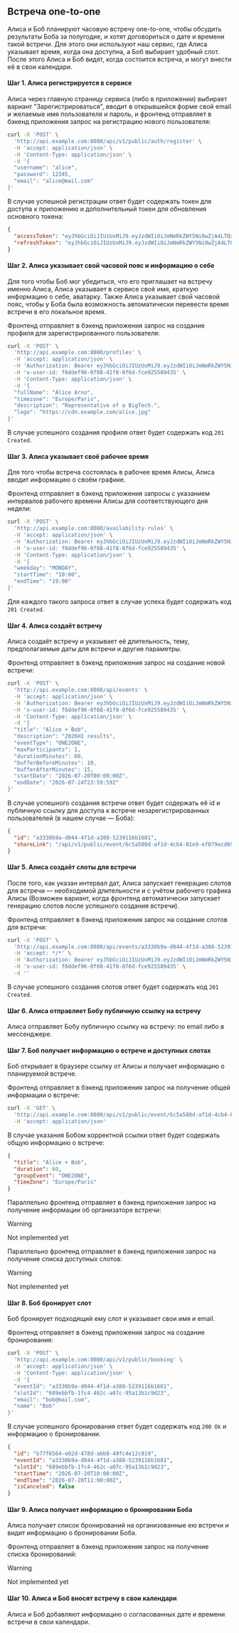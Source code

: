 ## Встреча one-to-one

Алиса и Боб планируют часовую встречу one-to-one, чтобы обсудить результаты Боба за полугодие, и хотят договориться о 
дате и времени такой встречи. Для этого они используют наш сервис, где Алиса указывает время, когда она доступна, а Боб
выбирает удобный слот. После этого Алиса и Боб видят, когда состоится встреча, и могут внести её в свои календари.

#### Шаг 1. Алиса регистрируется в сервисе

Алиса через главную страницу сервиса (либо в приложении) выбирает вариант "Зарегистрироваться", вводит в открывшейся 
форме свой email и желаемые имя пользователя и пароль, и фронтенд отправляет в бэкенд приложения запрос на регистрацию 
нового пользователя:

```bash
curl -X 'POST' \
  'http://api.example.com:8080/api/v1/public/auth/register' \
  -H 'accept: application/json' \
  -H 'Content-Type: application/json' \
  -d '{
  "username": "alice",
  "password": 12345,
  "email": "alice@mail.com"
}'
```

В случае успешной регистрации ответ будет содержать токен для доступа к приложению и дополнительный токен для обновления 
основного токена:

```json
{
  "accessToken": "eyJhbGciOiJIUzUxMiJ9.eyJzdWIiOiJmNmRkZWY5Ni0wZjA4LTQxZjgtOGY2ZC1mY2U5MjU1ODk0MzUiLCJ1c2VybmFtZSI6ImFsaWNlIiwicm9sZSI6IlVTRVIiLCJleHAiOjE3NTU5NTUwNzB9.z_8EE21p6nlwWwgtO-ZxP8c52A0fVOKCIOLmylfAc7yWgXQNk8d8LVLE0RYfDWiJQAa0Zb5kgwcoK4YU9xyUow",
  "refreshToken": "eyJhbGciOiJIUzUxMiJ9.eyJzdWIiOiJmNmRkZWY5Ni0wZjA4LTQxZjgtOGY2ZC1mY2U5MjU1ODk0MzUiLCJ1c2VybmFtZSI6ImFsaWNlIiwiZXhwIjoxNzU2MDM3ODcwfQ.UiYk98blxZph52Ux13yxQ2JfHPSyYcZjZEL7Bw19dXRva0F1sS5B6G0QDg67djBcntBrk0K3QlgDdH49a9SVbQ"
}
```

#### Шаг 2. Алиса указывает свой часовой пояс и информацию о себе

Для того чтобы Боб мог убедиться, что его приглашает на встречу именно Алиса, Алиса указывает в сервисе своё имя, 
краткую информацию о себе, аватарку. Также Алиса указывает свой часовой пояс, чтобы у Боба была возможность 
автоматически перевести время встречи в его локальное время.

Фронтенд отправляет в бэкенд приложения запрос на создание профиля для зарегистрированного пользователя:
```bash
curl -X 'POST' \
  'http://api.example.com:8080/profiles' \
  -H 'accept: application/json' \
  -H 'Authorization: Bearer eyJhbGciOiJIUzUxMiJ9.eyJzdWIiOiJmNmRkZWY5Ni0wZjA4LTQxZjgtOGY2ZC1mY2U5MjU1ODk0MzUiLCJ1c2VybmFtZSI6ImFsaWNlIiwicm9sZSI6IlVTRVIiLCJleHAiOjE3NTU5NTUwNzB9.z_8EE21p6nlwWwgtO-ZxP8c52A0fVOKCIOLmylfAc7yWgXQNk8d8LVLE0RYfDWiJQAa0Zb5kgwcoK4YU9xyUow' \
  -H 'x-user-id: f6ddef96-0f08-41f8-8f6d-fce925589435' \
  -H 'Content-Type: application/json' \
  -d '{
  "fullName": "Alice Arno",
  "timezone": "Europe/Paris",
  "description": "Representative of a BigTech.",
  "logo": "https://cdn.example.com/alice.jpg"
}'
```

В случае успешного создания профиля ответ будет содержать код `201 Created`.

#### Шаг 3. Алиса указывает своё рабочее время

Для того чтобы встреча состоялась в рабочее время Алисы, Алиса вводит информацию о своём графике.

Фронтенд отправляет в бэкенд приложения запросы с указанием интервалов рабочего времени Алисы для соответствующего дня 
недели:
```bash
curl -X 'POST' \
  'http://api.example.com:8080/availability-rules' \
  -H 'accept: application/json' \
  -H 'Authorization: Bearer eyJhbGciOiJIUzUxMiJ9.eyJzdWIiOiJmNmRkZWY5Ni0wZjA4LTQxZjgtOGY2ZC1mY2U5MjU1ODk0MzUiLCJ1c2VybmFtZSI6ImFsaWNlIiwicm9sZSI6IlVTRVIiLCJleHAiOjE3NTU5NTUwNzB9.z_8EE21p6nlwWwgtO-ZxP8c52A0fVOKCIOLmylfAc7yWgXQNk8d8LVLE0RYfDWiJQAa0Zb5kgwcoK4YU9xyUow' \
  -H 'x-user-id: f6ddef96-0f08-41f8-8f6d-fce925589435' \
  -H 'Content-Type: application/json' \
  -d '{
  "weekday": "MONDAY",
  "startTime": "10:00",
  "endTime": "19:00"
}'
```

Для каждого такого запроса ответ в случае успеха будет содержать код `201 Created`.

####  Шаг 4. Алиса создаёт встречу

Алиса создаёт встречу и указывает её длительность, тему, предполагаемые даты для встречи и другие параметры.

Фронтенд отправляет в бэкенд приложения запрос на создание новой встречи:
```bash
curl -X 'POST' \
  'http://api.example.com:8080/api/events' \
  -H 'accept: application/json' \
  -H 'Authorization: Bearer eyJhbGciOiJIUzUxMiJ9.eyJzdWIiOiJmNmRkZWY5Ni0wZjA4LTQxZjgtOGY2ZC1mY2U5MjU1ODk0MzUiLCJ1c2VybmFtZSI6ImFsaWNlIiwicm9sZSI6IlVTRVIiLCJleHAiOjE3NTU5NTUwNzB9.z_8EE21p6nlwWwgtO-ZxP8c52A0fVOKCIOLmylfAc7yWgXQNk8d8LVLE0RYfDWiJQAa0Zb5kgwcoK4YU9xyUow' \
  -H 'x-user-id: f6ddef96-0f08-41f8-8f6d-fce925589435' \
  -H 'Content-Type: application/json' \
  -d '{
  "title": "Alice + Bob",
  "description": "2026H1 results",
  "eventType": "ONE2ONE",
  "maxParticipants": 1,
  "durationMinutes": 60,
  "bufferBeforeMinutes": 10,
  "bufferAfterMinutes": 15,
  "startDate": "2026-07-20T00:00:00Z",
  "endDate": "2026-07-24T23:59:59Z"
}'
```

В случае успешного создания встречи ответ будет содержать её id и публичную ссылку для доступа к встрече 
незарегистрированных пользователей (в нашем случае — Боба):
```json
{
  "id": "a3330b9a-d044-4f1d-a388-5239116b1681",
  "shareLink": "/api/v1/public/event/6c5a580d-af1d-4cb4-81e9-ef079ecd6925"
}
```

#### Шаг 5. Алиса создаёт слоты для встречи 

После того, как указан интервал дат, Алиса запускает генерацию слотов для встречи — необходимой длительности и с учётом 
рабочего графика Алисы (Возможен вариант, когда фронтенд автоматически запускает генерацию слотов после успешного 
создания встречи).

Фронтенд отправляет в бэкенд приложения запрос на создание слотов для встречи:
```bash
curl -X 'POST' \
  'http://api.example.com:8080/api/events/a3330b9a-d044-4f1d-a388-5239116b1681/generate-slots' \
  -H 'accept: */*' \
  -H 'Authorization: Bearer eyJhbGciOiJIUzUxMiJ9.eyJzdWIiOiJmNmRkZWY5Ni0wZjA4LTQxZjgtOGY2ZC1mY2U5MjU1ODk0MzUiLCJ1c2VybmFtZSI6ImFsaWNlIiwicm9sZSI6IlVTRVIiLCJleHAiOjE3NTU5NTUwNzB9.z_8EE21p6nlwWwgtO-ZxP8c52A0fVOKCIOLmylfAc7yWgXQNk8d8LVLE0RYfDWiJQAa0Zb5kgwcoK4YU9xyUow' \
  -H 'x-user-id: f6ddef96-0f08-41f8-8f6d-fce925589435' \
  -d ''
```

В случае успешного создания слотов ответ будет содержать код `201 Created`.

#### Шаг 6. Алиса отправляет Бобу публичную ссылку на встречу

Алиса отправляет Бобу публичную ссылку на встречу: по email либо в мессенджере. 

#### Шаг 7. Боб получает информацию о встрече и доступных слотах

Боб открывает в браузере ссылку от Алисы и получает информацию о планируемой встрече. 

Фронтенд отправляет в бэкенд приложения запрос на получение общей информации о встрече:
```bash
curl -X 'GET' \
  'http://api.example.com:8080/api/v1/public/event/6c5a580d-af1d-4cb4-81e9-ef079ecd6925' \
  -H 'accept: application/json'
```

В случае указания Бобом корректной ссылки ответ будет содержать общую информацию о встрече: 
```json
{
  "title": "Alice + Bob",
  "duration": 60,
  "groupEvent": "ONE2ONE",
  "timeZone": "Europe/Paris"
}
```

Параллельно фронтенд отправляет в бэкенд приложения запрос на получение информации об организаторе встречи:
> [!WARNING]
> Not implemented yet

Параллельно фронтенд отправляет в бэкенд приложения запрос на получение списка доступных слотов:
> [!WARNING]
> Not implemented yet

#### Шаг 8. Боб бронирует слот

Боб бронирует подходящий ему слот и указывает свои имя и email.

Фронтенд отправляет в бэкенд приложения запрос на создание бронирования:

```bash
curl -X 'POST' \
  'http://api.example.com:8080/api/v1/public/booking' \
  -H 'accept: application/json' \
  -H 'Content-Type: application/json' \
  -d '{
  "eventId": "a3330b9a-d044-4f1d-a388-5239116b1681",
  "slotId": "689ebbfb-1fc4-462c-a07c-95a13b1c9d23",
  "email": "bob@mail.com",
  "name": "Bob"
}'
```

В случае успешного бронирования ответ будет содержать код `200 Ok` и информацию о бронировании.
```json
{
  "id": "b77f6564-e02d-478d-abb8-49fc4e12c819",
  "eventId": "a3330b9a-d044-4f1d-a388-5239116b1681",
  "slotId": "689ebbfb-1fc4-462c-a07c-95a13b1c9d23",
  "startTime": "2026-07-20T10:00:00Z",
  "endTime": "2026-07-20T11:00:00Z",
  "isCanceled": false
}
```

#### Шаг 9. Алиса получает информацию о бронировании Боба

Алиса получает список бронирований на организованные ею встречи и видит информацию о бронировании Боба.

Фронтенд отправляет в бэкенд приложения запрос на получение списка бронирований:
> [!WARNING]
> Not implemented yet

 
#### Шаг 10. Алиса и Боб вносят встречу в свои календари

Алиса и Боб добавляют информацию о согласованных дате и времени встречи в свои календари.

